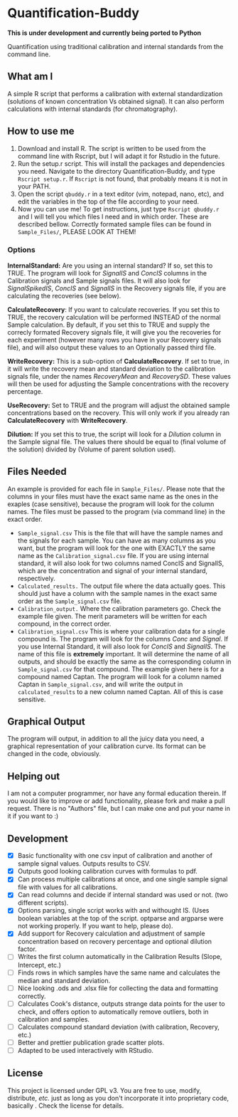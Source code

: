 # Quantification-Buddy

__This is under development and currently being ported to Python__

Quantification using traditional calibration and internal standards from the command line.

## What am I

A simple R script that performs a calibration with external standardization (solutions of known concentration Vs obtained signal). It can also perform calculations with internal standards (for chromatography).

## How to use me

1. Download and install R. The script is written to be used from the command line with Rscript, but I will adapt it for Rstudio in the future.
2. Run the setup.r script. This will install the packages and dependencies you need. Navigate to the directory Quantification-Buddy, and type `Rscript setup.r`. If `Rscript` is not found, that probably means it is not in your PATH.
3. Open the script `qbuddy.r` in a text editor (vim, notepad, nano, etc), and edit the variables in the top of the file according to your need.
4. Now you can use me! To get instructions, just type `Rscript qbuddy.r` and I will tell you which files I need and in which order. These are described bellow. Correctly formated sample files can be found in `Sample_Files/`, PLEASE LOOK AT THEM!

### Options

__InternalStandard:__ Are you using an internal standard? If so, set this to TRUE. The program will look for _SignalIS_ and _ConcIS_ columns in the Calibration signals and Sample signals files. It will also look for _SignalSpikedIS_, _ConcIS_ and _SignalIS_ in the Recovery signals file, if you are calculating the recoveries (see below).

__CalculateRecovery__: If you want to calculate recoveries. If you set this to TRUE, the recovery calculation will be performed INSTEAD of the normal Sample calculation. By default, if you set this to TRUE and supply the correcly formated Recovery signals file, it will give you the recoveries for each experiment (however many rows you have in your Recovery signals file), and will also output these values to an Optionally passed third file.

__WriteRecovery:__ This is a sub-option of __CalculateRecovery__. If set to true, in it will write the recovery mean and standard deviation to the calibration signals file, under the names _RecoveryMean_ and _RecoverySD_. These values will then be used for adjusting the Sample concentrations with the recovery percentage.

__UseRecovery:__ Set to TRUE and the program will adjust the obtained sample concentrations based on the recovery. This will only work if you already ran __CalculateRecovery__ with __WriteRecovery__.

__Dilution:__ If you set this to true, the script will look for a _Dilution_ column in the Sample signal file. The values there should be equal to (final volume of the solution) divided by (Volume of parent solution used).


## Files Needed

An example is provided for each file in `Sample_Files/`. Please note that the columns in your files must have the exact same name as the ones in the exaples (case sensitive), because the program will look for the column names. The files must be passed to the program (via command line) in the exact order.

- `Sample_signal.csv` This is the file that will have the sample names and the signals for each sample. You can have as many columns as you want, but the program will look for the one with EXACTLY the same name as the `Calibration_signal.csv` file. If you are using internal standard, it will also look for two columns named ConcIS and SignalIS, which are the concentration and signal of your internal standard, respectively.
- `Calculated_results.` The output file where the data actually goes. This should just have a column with the sample names in the exact same order as the `Sample_signal.csv` file.
- `Calibration_output.` Where the calibration parameters go. Check the example file given. The merit parameters will be written for each compound, in the correct order.
- `Calibration_signal.csv` This is where your calibration data for a single compound is. The program will look for the columns _Conc_ and _Signal_. If you use Internal Standard, it will also look for _ConcIS_ and _SignalIS_. The name of this file is __extremely__ important. It will determine the name of all outputs, and should be exactly the same as the corresponding column in `Sample_signal.csv` for that compound. The example given here is for a compound named Captan. The program will look for a column named Captan in `Sample_signal.csv`, and will write the output in `calculated_results` to a new column named Captan. All of this is case sensitive.

## Graphical Output

The program will output, in addition to all the juicy data you need, a graphical representation of your calibration curve. Its format can be changed in the code, obviously.

## Helping out

I am not a computer programmer, nor have any formal education therein. If you would like to improve or add functionality, please fork and make a pull request. There is no "Authors" file, but I can make one and put your name in it if you want to :)

## Development

- [x] Basic functionality with one csv input of calibration and another of sample signal values. Outputs results to CSV.
- [x] Outputs good looking calibration curves with formulas to pdf.
- [x] Can process multiple calibrations at once, and one single sample signal file with values for all calibrations.
- [x] Can read columns and decide if internal standard was used or not. (two different scripts).
- [x] Options parsing, single script works with and withought IS. (Uses boolean variables at the top of the script. optparse and argparse were not working properly. If you want to help, please do).
- [x] Add support for Recovery calculation and adjustment of sample concentration based on recovery percentage and optional dilution factor.
- [ ] Writes the first column automatically in the Calibration Results (Slope, Intercept, etc.)
- [ ] Finds rows in which samples have the same name and calculates the median and standard deviation.
- [ ] Nice looking .ods and .xlsx file for collecting the data and formatting correctly.
- [ ] Calculates Cook's distance, outputs strange data points for the user to check, and offers option to automatically remove outliers, both in calibration and samples.
- [ ] Calculates compound standard deviation (with calibration, Recovery, etc.)
- [ ] Better and prettier publication grade scatter plots.
- [ ] Adapted to be used interactively with RStudio.

## License

This project is licensed under GPL v3. You are free to use, modify, distribute, _etc._ just as long as you don't incorporate it into proprietary code, basically . Check the license for details.
